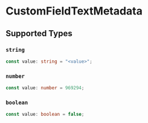 # CustomFieldTextMetadata


## Supported Types

### `string`

```typescript
const value: string = "<value>";
```

### `number`

```typescript
const value: number = 969294;
```

### `boolean`

```typescript
const value: boolean = false;
```

